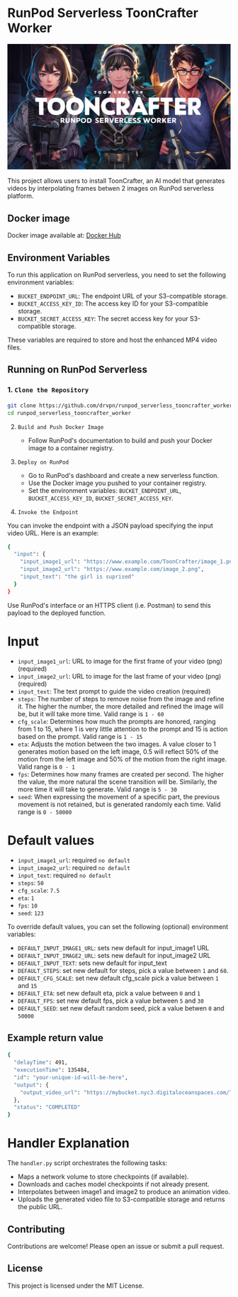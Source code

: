 # RunPod Serverless ToonCrafter Worker

![Banner](resources/Banner.png)

This project allows users to install ToonCrafter, an AI model that generates videos by interpolating frames betwen 2 images on RunPod serverless platform.

## Docker image

Docker image available at: [Docker Hub](https://hub.docker.com/r/drvpn/runpod_serverless_tooncrafter_worker)
## Environment Variables

To run this application on RunPod serverless, you need to set the following environment variables:

- `BUCKET_ENDPOINT_URL`: The endpoint URL of your S3-compatible storage.
- `BUCKET_ACCESS_KEY_ID`: The access key ID for your S3-compatible storage.
- `BUCKET_SECRET_ACCESS_KEY`: The secret access key for your S3-compatible storage.

These variables are required to store and host the enhanced MP4 video files.

## Running on RunPod Serverless

### 1. `Clone the Repository`

```sh
git clone https://github.com/drvpn/runpod_serverless_tooncrafter_worker.git
cd runpod_serverless_tooncrafter_worker
```

2. `Build and Push Docker Image`
   - Follow RunPod's documentation to build and push your Docker image to a container registry.

3. `Deploy on RunPod`
   - Go to RunPod's dashboard and create a new serverless function.
   - Use the Docker image you pushed to your container registry.
   - Set the environment variables: `BUCKET_ENDPOINT_URL`, `BUCKET_ACCESS_KEY_ID`, `BUCKET_SECRET_ACCESS_KEY`.

4. `Invoke the Endpoint`

You can invoke the endpoint with a JSON payload specifying the input video URL. Here is an example:

```sh
{
  "input": {
    "input_image1_url": "https://www.example.com/ToonCrafter/image_1.png",
    "input_image2_url": "https://www.example.com/image_2.png",
    "input_text": "the girl is suprised"
  }
}
```

Use RunPod's interface or an HTTPS client (i.e. Postman) to send this payload to the deployed function.

# Input
- `input_image1_url`: URL to image for the first frame of your video (png)(required)
- `input_image2_url`: URL to image for the last frame of your video (png)(required)
- `input_text`: The text prompt to guide the video creation (required)
- `steps`: The number of steps to remove noise from the image and refine it. The higher the number, the more detailed and refined the image will be, but it will take more time. Valid range is `1 - 60`
- `cfg_scale`: Determines how much the prompts are honored, ranging from 1 to 15, where 1 is very little attention to the prompt and 15 is action based on the prompt. Valid range is `1 - 15`
- `eta`:  Adjusts the motion between the two images. A value closer to 1 generates motion based on the left image, 0.5 will reflect 50% of the motion from the left image and 50% of the motion from the right image. Valid range is `0 - 1`
- `fps`: Determines how many frames are created per second. The higher the value, the more natural the scene transition will be. Similarly, the more time it will take to generate. Valid range is `5 - 30`
- `seed`: When expressing the movement of a specific part, the previous movement is not retained, but is generated randomly each time. Valid range is `0 - 50000`

# Default values

- `input_image1_url`: required `no default`
- `input_image2_url`: required `no default`
- `input_text`: required `no default`
- `steps`: `50`
- `cfg_scale`: `7.5`
- `eta`: `1`
- `fps`: `10`
- `seed`: `123`

To override default values, you can set the following (optional) environment variables:

- `DEFAULT_INPUT_IMAGE1_URL`: sets new default for input_image1 URL
- `DEFAULT_INPUT_IMAGE2_URL`: sets new default for input_image2 URL
- `DEFAULT_INPUT_TEXT`: sets new default for input_text
- `DEFAULT_STEPS`: set new default for steps, pick a value between `1` and `60`.
- `DEFAULT_CFG_SCALE`: set new default cfg_scale pick a value between `1` and `15`
- `DEFAULT_ETA`: set new default eta, pick a value between `0` and `1`
- `DEFAULT_FPS`: set new default fps, pick a value between `5` and `30`
- `DEFAULT_SEED`: set new default random seed, pick a value betwen `0` and `50000`

## Example return value
```sh
{
  "delayTime": 491,
  "executionTime": 135484,
  "id": "your-unique-id-will-be-here",
  "output": {
    "output_video_url": "https://mybucket.nyc3.digitaloceanspaces.com/ToonCrafter/2024_06_16_16.20.48.mp4"
  },
  "status": "COMPLETED"
}
```
# Handler Explanation

The `handler.py` script orchestrates the following tasks:

- Maps a network volume to store checkpoints (if available).
- Downloads and caches model checkpoints if not already present.
- Interpolates between image1 and image2 to produce an animation video.
- Uploads the generated video file to S3-compatible storage and returns the public URL.

## Contributing

Contributions are welcome! Please open an issue or submit a pull request.

## License

This project is licensed under the MIT License.
